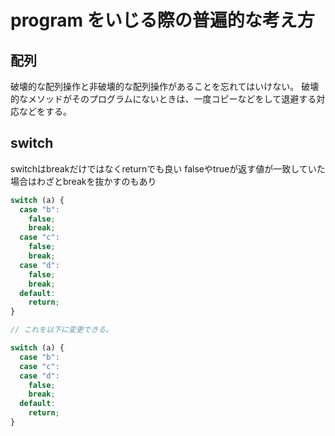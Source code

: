 # program をいじる際の普遍的な考え方

## 配列

破壊的な配列操作と非破壊的な配列操作があることを忘れてはいけない。
破壊的なメソッドがそのプログラムにないときは、一度コピーなどをして退避する対応などをする。

## switch

switchはbreakだけではなくreturnでも良い
falseやtrueが返す値が一致していた場合はわざとbreakを抜かすのもあり

```js
switch (a) {
  case "b":
    false;
    break;
  case "c":
    false;
    break;
  case "d":
    false;
    break;
  default:
    return;
}

// これを以下に変更できる。

switch (a) {
  case "b":
  case "c":
  case "d":
    false;
    break;
  default:
    return;
}
```

